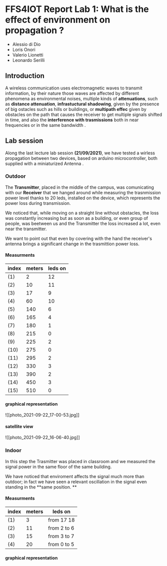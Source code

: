 # FFS4IOT Report Lab 1: What is the effect of environment on propagation ?
- Alessio di Dio
- Loris Onori
- Valerio Lionetti
- Leonardo Serilli

## Introduction
A wireless communication uses electromagnetic waves to
transmit information, by their nature those waves are affected by different phenomena as environmental noises, multiple kinds of **attenuations**, such as **distance attenuation**, **infrastuctural shadowing**, given by the presence of big ostacles such as hills or buildings, or **multipath effec** given by obstacles on the path that causes the receiver to get multiple signals shifted in time, and also the **interference with trasmissions** both in near frequencies or in the same bandwidth .

## Lab session 
Along the last lecture lab session **(21/09/2021)**, we have tested a wirless propagation between two devices, based on arduino microcontroller, both supplied with a miniaturized Antenna .

### Outdoor 

The **Transmitter**, placed in the middle of the campus, was comunicating with our **Receiver** that we hanged around while measuring the trasnmission power level thanks to 20 leds, installed on the device, which represents the power loss during transmission. 

We noticed that, while moving on a straight line without obstacles, the loss was constantly increasing but as soon as a building, or even group of people, was beetween us and the Transmitter the loss increased a lot, even near the transmitter. 

We want to point out that even by covering with the hand the receiver's antenna brings a significant change in the trasmittion power loss.

#### Measurments

| index | meters | leds on |
|-|-|-|
|(1)|2|12|
|(2)|10|11|
|(3)|17|9|
|(4)|60|10|
|(5)|140|6|
|(6)|165|4|
|(7)|180|1|
|(8)|215|0|
|(9)|225|2|
|(10)|275|0|
|(11)|295|2|
|(12)|330|3|
|(13)|390|2|
|(14)|450|3|
|(15)|510|0|

#### graphical representation

![[photo_2021-09-22_17-00-53.jpg]]

#### satellite view

![[photo_2021-09-22_16-06-40.jpg]]

### Indoor 

In this step the Trasmitter was placed in classroom and we measured the signal power in the same floor of the same building. 

We have noticed that enviroment affects the signal much more than outdoor; in fact we have seen a relevant oscillation in the signal even standing in the **same position. **

#### Measurments

| index | meters | leds on |
|-|-|-|	
|(1)|3|from 17 18|
|(2)|11|from 2 to 6|
|(3)|15|from 3 to 7|
|(4)|20|from 0 to 5|

#### graphical representation

